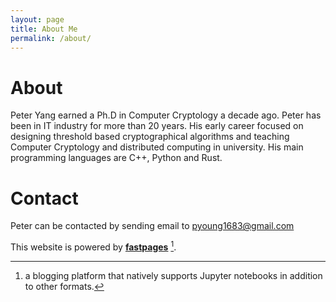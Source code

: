 ```yaml
---
layout: page
title: About Me
permalink: /about/
---
```

# About
Peter Yang earned a Ph.D in Computer Cryptology a decade ago. Peter has been in IT industry for more than 20 years. His early career focused on designing threshold based cryptographical algorithms and teaching Computer Cryptology and distributed computing in university. His main programming languages are C++, Python and Rust. 

# Contact
Peter can be contacted by sending email to pyoung1683@gmail.com

This website is powered by **[fastpages](https://github.com/fastai/fastpages)** [^1].



[^1]:a blogging platform that natively supports Jupyter notebooks in addition to other formats.
